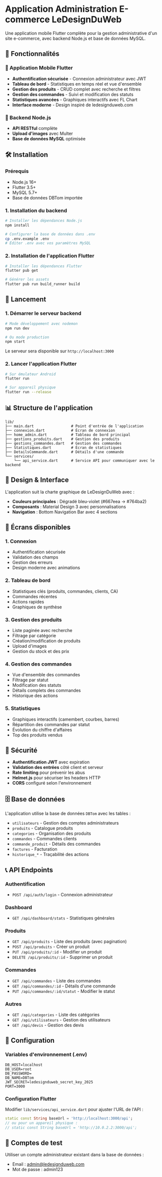 # Application Administration E-commerce LeDesignDuWeb

Une application mobile Flutter complète pour la gestion administrative d'un site e-commerce, avec backend Node.js et base de données MySQL.

## 🚀 Fonctionnalités

### 📱 Application Mobile Flutter
- **Authentification sécurisée** - Connexion administrateur avec JWT
- **Tableau de bord** - Statistiques en temps réel et vue d'ensemble
- **Gestion des produits** - CRUD complet avec recherche et filtres
- **Gestion des commandes** - Suivi et modification des statuts
- **Statistiques avancées** - Graphiques interactifs avec FL Chart
- **Interface moderne** - Design inspiré de ledesignduweb.com

### 🔧 Backend Node.js
- **API RESTful** complète
- **Upload d'images** avec Multer
- **Base de données MySQL** optimisée

## 🛠️ Installation

### Prérequis
- Node.js 16+
- Flutter 3.5+
- MySQL 5.7+
- Base de données DBTom importée

### 1. Installation du backend

```bash
# Installer les dépendances Node.js
npm install

# Configurer la base de données dans .env
cp .env.example .env
# Éditer .env avec vos paramètres MySQL
```

### 2. Installation de l'application Flutter

```bash
# Installer les dépendances Flutter
flutter pub get

# Générer les assets
flutter pub run build_runner build
```

## 🚀 Lancement

### 1. Démarrer le serveur backend

```bash
# Mode développement avec nodemon
npm run dev

# Ou mode production
npm start
```

Le serveur sera disponible sur `http://localhost:3000`

### 2. Lancer l'application Flutter

```bash
# Sur émulateur Android
flutter run

# Sur appareil physique
flutter run --release
```

## 📊 Structure de l'application

```
lib/
├── main.dart                 # Point d'entrée de l'application
├── connexion.dart            # Écran de connexion
├── home_admin.dart           # Tableau de bord principal
├── gestions_produits.dart    # Gestion des produits
├── gestions_commandes.dart   # Gestion des commandes
├── Statistiques.dart         # Écran de statistiques
├── DetailsCommande.dart      # Détails d'une commande
└── services/
    └── api_service.dart      # Service API pour communiquer avec le backend
```

## 🎨 Design & Interface

L'application suit la charte graphique de LeDesignDuWeb avec :
- **Couleurs principales** : Dégradé bleu-violet (#667eea → #764ba2)
- **Composants** : Material Design 3 avec personnalisations
- **Navigation** : Bottom Navigation Bar avec 4 sections

## 📱 Écrans disponibles

### 1. Connexion
- Authentification sécurisée
- Validation des champs
- Gestion des erreurs
- Design moderne avec animations

### 2. Tableau de bord
- Statistiques clés (produits, commandes, clients, CA)
- Commandes récentes
- Actions rapides
- Graphiques de synthèse

### 3. Gestion des produits
- Liste paginée avec recherche
- Filtrage par catégorie
- Création/modification de produits
- Upload d'images
- Gestion du stock et des prix

### 4. Gestion des commandes
- Vue d'ensemble des commandes
- Filtrage par statut
- Modification des statuts
- Détails complets des commandes
- Historique des actions

### 5. Statistiques
- Graphiques interactifs (camembert, courbes, barres)
- Répartition des commandes par statut
- Évolution du chiffre d'affaires
- Top des produits vendus

## 🔐 Sécurité

- **Authentification JWT** avec expiration
- **Validation des entrées** côté client et serveur
- **Rate limiting** pour prévenir les abus
- **Helmet.js** pour sécuriser les headers HTTP
- **CORS** configuré selon l'environnement

## 🗄️ Base de données

L'application utilise la base de données `DBTom` avec les tables :
- `utilisateurs` - Gestion des comptes administrateurs
- `produits` - Catalogue produits
- `categories` - Organisation des produits
- `commandes` - Commandes clients
- `commande_produit` - Détails des commandes
- `factures` - Facturation
- `historique_*` - Traçabilité des actions

## 📞 API Endpoints

### Authentification
- `POST /api/auth/login` - Connexion administrateur

### Dashboard
- `GET /api/dashboard/stats` - Statistiques générales

### Produits
- `GET /api/produits` - Liste des produits (avec pagination)
- `POST /api/produits` - Créer un produit
- `PUT /api/produits/:id` - Modifier un produit
- `DELETE /api/produits/:id` - Supprimer un produit

### Commandes
- `GET /api/commandes` - Liste des commandes
- `GET /api/commandes/:id` - Détails d'une commande
- `PUT /api/commandes/:id/statut` - Modifier le statut

### Autres
- `GET /api/categories` - Liste des catégories
- `GET /api/utilisateurs` - Gestion des utilisateurs
- `GET /api/devis` - Gestion des devis

## 🔧 Configuration

### Variables d'environnement (.env)
```env
DB_HOST=localhost
DB_USER=root
DB_PASSWORD=
DB_NAME=DBTom
JWT_SECRET=ledesignduweb_secret_key_2025
PORT=3000
```

### Configuration Flutter
Modifier `lib/services/api_service.dart` pour ajuster l'URL de l'API :
```dart
static const String baseUrl = 'http://localhost:3000/api';
// ou pour un appareil physique :
// static const String baseUrl = 'http://10.0.2.2:3000/api';
```

## 🎯 Comptes de test

Utiliser un compte administrateur existant dans la base de données :
- Email : admin@ledesignduweb.com
- Mot de passe : admin123
